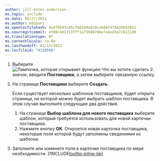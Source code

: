 ```yaml
---
author: jill-kotel-andersson
ms.topic: include
ms.date: 09/27/2021
ms.author: edupont
ms.openlocfilehash: 0adf8b93cd5cfb6349e829ceb88f4f9428892051
ms.sourcegitcommit: ef80c461713fff1a75998766e7a4ed3a7c6121d0
ms.translationtype: HT
ms.contentlocale: ru-RU
ms.lasthandoff: 02/15/2022
ms.locfileid: "8128508"
---
```

1. Выберите ![Лампочка, которая открывает функцию Что вы хотите сделать 2.](../media/ui-search/search_small.png "Что вы хотите сделать") значок, введите **Поставщики**, а затем выберите связанную ссылку.  
2. На странице **Поставщики** выберите **Создать**.

    Если существует несколько шаблонов поставщиков, будет открыта страница, на которой можно будет выбрать шаблон поставщика. В этом случае выполните следующие два действия.
    1. На странице **Выбор шаблона для нового поставщика** выберите шаблон, который требуется использовать для новой карточки поставщика.
    2. Нажмите кнопку **ОК**. Откроется новая карточка поставщика, некоторые поля которой будут заполнены сведениями из шаблона.
3. Заполните или измените поля в карточке поставщика по мере необходимости. [!INCLUDE[tooltip-inline-tip](tooltip-inline-tip_md.md)]
